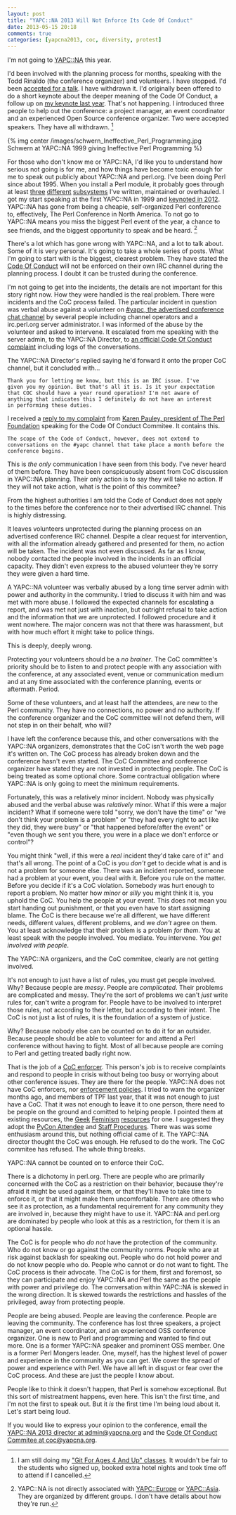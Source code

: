 ```yaml
---
layout: post
title: "YAPC::NA 2013 Will Not Enforce Its Code Of Conduct"
date: 2013-05-15 20:18
comments: true
categories: [yapcna2013, coc, diversity, protest]
---
```


I'm not going to [YAPC::NA](http://www.yapcna.org/yn2013/) this year.

I'd been involved with the planning process for months, speaking with
the Todd Rinaldo (the conference organizer) and volunteers.  I have stopped.  I'd been [accepted for a talk](http://www.yapcna.org/yn2013/talk/4664).  I have withdrawn it.
I'd originally been offered to do a short keynote about the deeper
meaning of the Code Of Conduct, a follow up on [my keynote last year](https://www.youtube.com/watch?v=TAOxGjNbp_Y).  That's not
happening.  I introduced three people to help out the conference: a
project manager, an event coordinator and an experienced Open Source
conference organizer.  Two were accepted speakers.  They have all
withdrawn. [^1]

<!-- more -->

{% img center /images/schwern_Ineffective_Perl_Programming.jpg Schwern at YAPC::NA 1999 giving Ineffective Perl Programming %}

For those who don't know me or YAPC::NA, I'd like you to understand
how serious not going is for me, and how things have
become toxic enough for me to speak out publicly about YAPC::NA and
perl.org.  I've been doing Perl since about 1995.  When you install a
Perl module, it probably goes through at least
[three](https://metacpan.org/module/Test::Harness)
[different](https://metacpan.org/module/Test::More)
[subsystems](https://metacpan.org/module/ExtUtils::MakeMaker) I've
written, maintained or overhauled.  I got my start speaking at the
first YAPC::NA in 1999 and [keynoted in 2012](https://www.youtube.com/watch?v=TAOxGjNbp_Y).  YAPC::NA has gone from being a cheapie, self-organized
Perl conference to, effectively, The Perl Conference in North America.
To not go to YAPC::NA means you miss the biggest Perl event of the
year, a chance to see friends, and the biggest opportunity to speak and be heard. [^2]

There's a lot which has gone wrong with YAPC::NA, and a lot to talk
about.  Some of it is very personal.  It's going to take a whole
series of posts.  What I'm going to start with is the biggest,
clearest problem.  They have stated the [Code Of Conduct](http://www.yapcna.org/yn2013/code-of-conduct.html) will not be
enforced on their own IRC channel during the planning process.  I doubt it can be trusted
during the conference.

I'm not going to get into the incidents, the details are not important
for this story right now.  How they were handled is the real problem.
There were incidents and the CoC process failed.  The particular
incident in question was verbal abuse against a volunteer on [#yapc, the advertised conference chat channel](http://www.yapcna.org/yn2013/wiki?node=WebchatIRC) by several
people including channel operators and a irc.perl.org server
administrator.  I was informed of the abuse by the volunteer and asked
to intervene.  It escalated from me speaking with the server admin, to
the YAPC::NA Director, to [an official Code Of Conduct complaint](/static/yapc2013-coc-complaint1.txt) including logs of the
conversations.

The YAPC::NA Director's replied saying he'd forward it onto the proper
CoC channel, but it concluded with...

    Thank you for letting me know, but this is an IRC issue. I've
    given you my opinion. But that's all it is. Is it your expectation
    that COC should have a year round operation? I'm not aware of
    anything that indicates this I definitely do not have an interest
    in performing these duties.

I received a [reply to my complaint](/static/yapc2013-coccom-reply1.txt) from
[Karen Pauley, president of The Perl Foundation](http://www.perlfoundation.org/who_s_who) speaking for the
Code Of Conduct Commitee.  It contains this.

    The scope of the Code of Conduct, however, does not extend to
    conversations on the #yapc channel that take place a month before the
    conference begins.

This is *the only* communication I have seen from this body.  I've
never heard of them before.  They have been conspicuously absent from
CoC discussion in YAPC::NA planning.  Their only action is to say they
will take no action.  If they will not take action, what is the point
of this commitee?

From the highest authorities I am told the Code of Conduct does not
apply to the times before the conference nor to their advertised IRC
channel.  This is highly distressing.

It leaves volunteers unprotected during the planning process on an
advertised conference IRC channel.  Despite a clear request for
intervention, with all the information already gathered and presented
for them, no action will be taken.  The incident was not even
discussed.  As far as I know, nobody contacted the people involved in
the incidents in an official capacity.  They didn't even express to
the abused volunteer they're sorry they were given a hard time.

A YAPC::NA volunteer was verbally abused by a long time server admin
with power and authority in the community.  I tried to discuss it with
him and was met with more abuse.  I followed the expected channels for
escalating a report, and was met not just with inaction, but outright
refusal to take action and the information that we are unprotected.  I
followed procedure and it went nowhere.  The major concern was not
that there was harassment, but with how much effort it might take to
police things.

This is deeply, deeply wrong.

Protecting your volunteers should be a *no brainer*.  The CoC
committee's priority should be to listen to and protect people with
any association with the conference, at any associated event, venue or
communication medium and at any time associated with the conference
planning, events or aftermath.  Period.

Some of these volunteers, and at least half the attendees, are new to
the Perl community.  They have no connections, no power and no
authority.  If the conference organizer and the CoC committee will not
defend them, will not step in on their behalf, who will?

I have left the conference because this, and other conversations with
the YAPC::NA organizers, demonstrates that the CoC isn't worth the web
page it's written on.  The CoC process has already broken down and the
conference hasn't even started.  The CoC Committee and conference
organizer have stated they are not invested in protecting people.  The
CoC is being treated as some optional chore.  Some contractual
obligation where YAPC::NA is only going to meet the minimum
requirements.

Fortunately, this was a relatively minor incident.  Nobody was
physically abused and the verbal abuse was *relatively* minor.  What
if this were a major incident?  What if someone were told "sorry, we
don't have the time" or "we don't think your problem is a problem" or
"they had every right to act like they did, they were busy" or "that
happened before/after the event" or "even though we sent you there,
you were in a place we don't enforce or control"?

You might think "well, if this were a *real* incident they'd take care
of it" and that's all wrong.  The point of a CoC is you *don't* get to
decide what is and is not a problem for someone else.  There was an
incident reported, someone had a problem at your event, you deal with
it.  Before you rule on the matter.  Before you decide if it's a CoC
violation.  Somebody was hurt enough to report a problem.  No matter
how *minor* or *silly* you might think it is, you uphold the CoC.  You
help the people at your event.  This does not mean you start handing
out punishment, or that you even have to start assigning blame.  The
CoC is there because we're all different, we have different needs,
different values, different problems, and we *don't* agree on them.
You at least acknowledge that their problem is a problem *for them*.
You at least speak with the people involved.  You mediate.  You
intervene.  *You get involved with people*.

The YAPC::NA organizers, and the CoC commitee, clearly are not getting involved.

It's not enough to just have a list of rules, you must get people
involved.  Why?  Because people are *messy*.  People are
*complicated*.  Their problems are complicated and messy.  They're the
sort of problems we can't *just* write rules for, can't write a
program for.  People have to be involved to interpret those rules, not
according to their letter, but according to their intent.  The CoC is
not just a list of rules, it is the foundation of a system of justice.

Why?  Because nobody else can be counted on to do it for an outsider.
Because people should be able to volunteer for and attend a Perl
conference without having to fight.  Most of all because people are
coming to Perl and getting treated badly right now.

That is the job of a [CoC enforcer](http://geekfeminism.wikia.com/wiki/Conference_anti-harassment/Duty_officer).
This person's job is to receive complaints and respond to people in
crisis without being too busy or worrying about other conference
issues.  They are there for the people.  YAPC::NA does not have CoC
enforcers, nor [enforcement policies](http://geekfeminism.wikia.com/wiki/Conference_anti-harassment/Policy_resources).
I tried to warn the organizer months ago, and members of TPF last
year, that it was not enough to just have a CoC.  That it was not
enough to leave it to one person, there need to be people on the
ground and comitted to helping people.  I pointed them at existing
resources, the
[Geek](http://geekfeminism.wikia.com/wiki/Conference_anti-harassment/Policy)
[Feminism](http://geekfeminism.wikia.com/wiki/Conference_anti-harassment/Policy_resources)
[resources](http://geekfeminism.wikia.com/wiki/Conference_anti-harassment/Duty_officer)
for one.  I suggested they adopt the [PyCon Attendee](https://github.com/python/pycon-code-of-conduct/blob/master/Attendee%20Procedure%20for%20incident%20handling.md)
and [Staff Procedures](https://github.com/python/pycon-code-of-conduct/blob/master/Staff%20Procedure%20for%20incident%20handling.md).
There was was some enthusiasm around this, but nothing official came
of it.  The YAPC::NA director thought the CoC was enough.  He refused
to do the work.  The CoC commitee has refused.  The whole thing
breaks.

YAPC::NA cannot be counted on to enforce their CoC.

There is a dichotomy in perl.org.  There are people who are primarily
concerned with the CoC as a restriction on their behavior, because
they're afraid it might be used against them, or that they'll have to
take time to enforce it, or that it might make them uncomfortable.
There are others who see it as protection, as a fundamental
requirement for any community they are involved in, because they might
have to use it.  YAPC::NA and perl.org are dominated by people who
look at this as a restriction, for them it is an optional hassle.

The CoC is for people who *do not* have the protection of the
community.  Who do not know or go against the community norms.  People
who are at risk against backlash for speaking out.  People who do not
hold power and do not know people who do.  People who cannot or do not
want to fight.  The CoC process is their advocate.  The CoC is for
them, first and foremost, so they can participate and enjoy YAPC::NA
and Perl the same as the people with power and privilege do.  The
conversation within YAPC::NA is skewed in the wrong direction.  It is
skewed towards the restrictions and hassles of the privileged, away
from protecting people.

People are being abused.  People are leaving the conference.  People
are leaving the community. The conference has lost three speakers, a
project manager, an event coordinator, and an experienced OSS
conference organizer.  One is new to Perl and programming and wanted
to find out more.  One is a former YAPC::NA speaker and prominent OSS
member.  One is a former Perl Mongers leader.  One, myself, has the
highest level of power and experience in the community as you can get.
We cover the spread of power and experience with Perl.  We have all
left in disgust or fear over the CoC process.  And these are just the
people I know about.

People like to think it doesn't happen, that Perl is somehow
exceptional.  But this sort of mistreatment happens, even here.  This
isn't the first time, and I'm not the first to speak out.  But it *is*
the first time I'm being loud about it.  Let's start being loud.

If you would like to express your opinion to the conference, email the [YAPC::NA 2013 director at admin@yapcna.org](mailto:admin@yapcna.org) and the [Code Of Conduct Commitee at coc@yapcna.org](mailto:coc@yapcna.org).

[^1]: I am still doing my ["Git For Ages 4 And Up" classes](http://www.yapcna.org/yn2013/training.html#git1). It wouldn't be fair to the students who signed up, booked extra hotel nights and took time off to attend if I cancelled.

[^2]: YAPC::NA is not directly associated with [YAPC::Europe](http://www.yapceurope.org/) or [YAPC::Asia](http://yapcasia.org/).  They are organized by different groups.  I don't have details about how they're run.
